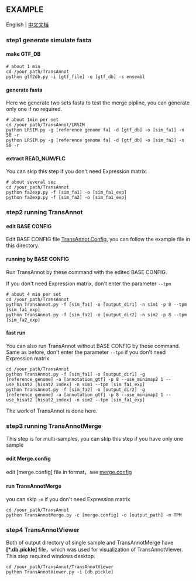 ## EXAMPLE

English | [中文文档](https://github.com/captorr/TransAnnot/blob/master/example/readme.cn.md)

### step1 generate simulate fasta

#### make GTF_DB
	
	# about 1 min
	cd /your_path/TransAnnot
	python gtf2db.py -i [gtf_file] -o [gtf_db] -s ensembl

#### generate fasta

Here we generate two sets fasta to test the merge pipline, you can generate only one if no required.
	
	# about 1min per set
	cd /your_path/TransAnnot/LRSIM
	python LRSIM.py -g [reference genome fa] -d [gtf_db] -o [sim_fa1] -n 50 -r
	python LRSIM.py -g [reference genome fa] -d [gtf_db] -o [sim_fa2] -n 50 -r

#### extract READ_NUM/FLC

You can skip this step if you don't need Expression matrix.

	# about several sec	
	cd /your_path/TransAnnot
	python fa2exp.py -f [sim_fa1] -o [sim_fa1_exp]
	python fa2exp.py -f [sim_fa2] -o [sim_fa1_exp]


### step2 running TransAnnot

#### edit BASE CONFIG

Edit BASE CONFIG file [TransAnnot.Config](https://github.com/captorr/TransAnnot/blob/master/demo/TransAnnot.Config), you can follow the example file in this directory.

#### running by BASE CONFIG

Run TransAnnot by these command with the edited BASE CONFIG. 

If you don't need Expression matrix, don't enter the parameter `--tpm`
	
	# about 4 min per set
	cd /your_path/TransAnnot
	python TransAnnot.py -f [sim_fa1] -o [output_dir1] -n sim1 -p 8 --tpm [sim_fa1_exp]
	python TransAnnot.py -f [sim_fa2] -o [output_dir2] -n sim2 -p 8 --tpm [sim_fa2_exp]

#### fast run

You can also run TransAnnot without BASE CONFIG by these command.
Same as before, don't enter the parameter `--tpm` if you don't need Expression matrix

	cd /your_path/TransAnnot
	python TransAnnot.py -f [sim_fa1] -o [output_dir1] -g [reference_genome] -a [annotation_gtf] -p 8 --use_minimap2 1 --use_hisat2 [hisat2_index] -n sim1 --tpm [sim_fa1_exp]
	python TransAnnot.py -f [sim_fa2] -o [output_dir2] -g [reference_genome] -a [annotation_gtf] -p 8 --use_minimap2 1 --use_hisat2 [hisat2_index] -n sim2 --tpm [sim_fa1_exp]

The work of TransAnnot is done here.

### step3 running TransAnnotMerge

This step is for multi-samples, you can skip this step if you have only one sample

#### edit Merge.config

edit [merge.config] file in format，see [merge.config](https://github.com/captorr/TransAnnot/blob/master/demo/merge.config)

#### run TransAnnotMerge

you can skip `-m` if you don't need Expression matrix

	cd /your_path/TransAnnot
	python TransAnnotMerge.py -c [merge.config] -o [output_path] -m TPM

### step4 TransAnnotViewer

Both of output directory of single sample and TransAnnotMerge have **[*.db.pickle]** file，which was used for visualization of TransAnnotViewer.
This step required windows desktop.

	cd /your_path/TransAnnot/TransAnnotViewer
	python TransAnnotViewer.py -i [db.pickle]